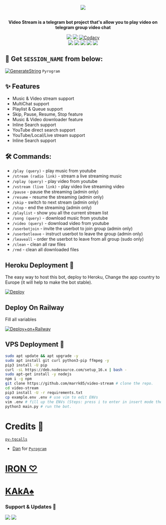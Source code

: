 <p align="center"><a href="https://t.me/MARRK_VC_PLAYER_BOT">
    <img src="https://te.legra.ph/file/7bdf03c71f848170d24b9.jpg"></a></p>
<p align="center">
    <br><b>Video Stream is a telegram bot project that's allow you to play video on telegram group video chat</b><br>
</p>
<p align="center">
    <a href="https://www.python.org/" alt="made-with-python"> <img src="https://img.shields.io/badge/Made%20with-Python-black.svg?style=flat-square&logo=python&logoColor=blue&color=red" /></a>
    <a href="https://github.com/marrk85/iron-video-stream/graphs/commit-activity" alt="Maintenance"> <img src="https://img.shields.io/badge/Maintained%3F-yes-red.svg?style=flat-square" /></a>
    <a href="https://app.codacy.com/gh/marrk85/iron-video-stream/dashboard"> <img src="https://img.shields.io/codacy/grade/a723cb464d5a4d25be3152b5d71de82d?color=red&logo=codacy&style=flat-square" alt="Codacy" /></a><br>
    <a href="https://github.com/marrk85/iron-video-stream"> <img src="https://img.shields.io/github/repo-size/marrk85/video-stream?color=red&logo=github&logoColor=blue&style=flat-square" /></a>
    <a href="https://github.com/marrk85/iron-video-stream/commits/main"> <img src="https://img.shields.io/github/last-commit/marrk85/video-stream?color=red&logo=github&logoColor=blue&style=flat-square" /></a>
    <a href="https://github.com/marrk85/iron-video-stream/issues"> <img src="https://img.shields.io/github/issues/marrk85/video-stream?color=red&logo=github&logoColor=blue&style=flat-square" /></a>
    <a href="https://github.com/marrk85/iron-video-stream/network/members"> <img src="https://img.shields.io/github/forks/marrk85/video-stream?color=red&logo=github&logoColor=blue&style=flat-square" /></a>  
    <a href="https://github.com/marrk85/iron-video-stream/network/members"> <img src="https://img.shields.io/github/stars/marrk85/video-stream?color=red&logo=github&logoColor=blue&style=flat-square" /></a>  
</p>

## 🧪 Get `SESSION_NAME` from below:

[![GenerateString](https://img.shields.io/badge/repl.it-generateString-yellowred)](https://replit.com/@marrk85/genStr) ``Pyrogram``

## ✨ Features
- Music & Video stream support
- MultiChat support
- Playlist & Queue support
- Skip, Pause, Resume, Stop feature
- Music & Video downloader feature
- Inline Search support
- YouTube direct search support
- YouTube/Local/Live stream support
- Inline Search support

## 🛠 Commands:
- `/play (query)` - play music from youtube
- `/stream (radio link)` - stream a live streaming music
- `/vplay (query)` - play video from youtube
- `/vstream (live link)` - play video live streaming video
- `/pause` - pause the streaming (admin only)
- `/resume` - resume the streaming (admin only)
- `/skip` - switch to next stream (admin only)
- `/stop` - end the streaming (admin only)
- `/playlist` - show you all the current stream list
- `/song (query)` - download music from youtube
- `/video (query)` - download video from youtube
- `/userbotjoin` - invite the userbot to join group (admin only)
- `/userbotleave` - instruct userbot to leave the group (admin only)
- `/leaveall` - order the userbot to leave from all group (sudo only)
- `/clean` - clean all raw files
- `/rmd` - clean all downloaded files

## Heroku Deployment 💜
The easy way to host this bot, deploy to Heroku, Change the app country to Europe (it will help to make the bot stable).

[![Deploy](https://www.herokucdn.com/deploy/button.svg)](https://heroku.com/deploy?template=https://github.com/marrk85/video-stream)
## Deploy On Railway
Fill all variables 

[![Deploy+on+Railway](https://railway.app/button.svg)](https://railway.app/new/template?template=https://github.com/marrk85/video-stream&envs=ALIVE_NAME,API_HASH,API_ID,ASSISTANT_NAME,BOT_NAME,BOT_TOKEN,BOT_USERNAME,DURATION_LIMIT,GROUP_SUPPORT,OWNER_NAME,SESSION_NAME,SUDO_USERS,UPDATES_CHANNEL)

## VPS Deployment 📡

```sh
sudo apt update && apt upgrade -y
sudo apt install git curl python3-pip ffmpeg -y
pip3 install -U pip
curl -sL https://deb.nodesource.com/setup_16.x | bash -
sudo apt-get install -y nodejs
npm i -g npm
git clone https://github.com/marrk85/video-stream # clone the repo.
cd video-stream
pip3 install -U -r requirements.txt
cp example.env .env # use vim to edit ENVs
vim .env # fill up the ENVs (Steps: press i to enter in insert mode then edit the file. Press Esc to exit the editing mode then type :wq! and press Enter key to save the file).
python3 main.py # run the bot.
```

# Credits 💖
 [``py-tgcalls``](https://github.com/pytgcalls/pytgcalls)
- [Dan](https://github.com/delivrance) for [``Pyrogram``](https://github.com/pyrogram)
# [IRON ♡](https://t.me/marrk85)
# [KAkA♠](https://t.me/K_A_k_A_03)

### Support & Updates 🎑
<a href="https://t.me/marrkmusic"><img src="https://img.shields.io/badge/Join-Group%20Support-blue.svg?style=for-the-badge&logo=Telegram"></a> <a href="https://t.me/marrkchannel"><img src="https://img.shields.io/badge/Join-Updates%20Channel-blue.svg?style=for-the-badge&logo=Telegram"></a>
